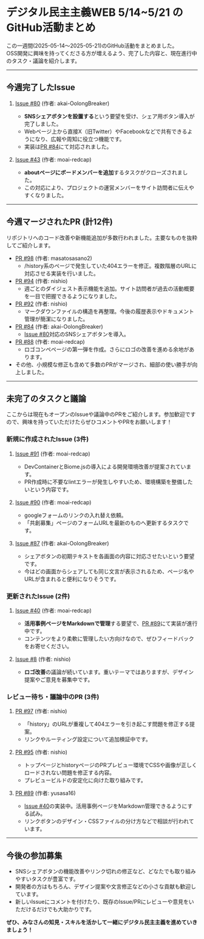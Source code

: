 # デジタル民主主義WEB 5/14~5/21 のGitHub活動まとめ

この一週間(2025-05-14〜2025-05-21)のGitHub活動をまとめました。  
OSS開発に興味を持ってくださる方が増えるよう、完了した内容と、現在進行中のタスク・議論を紹介します。

---

## 今週完了したIssue

1. [Issue #80](https://github.com/digitaldemocracy2030/website/issues/80) (作者: akai-OolongBreaker)  
   - **SNSシェアボタンを設置する**という要望を受け、シェア用ボタン導入が完了しました。  
   - Webページ上から直接X（旧Twitter）やFacebookなどで共有できるようになり、広報や周知に役立つ機能です。  
   - 実装は[PR #84](https://github.com/digitaldemocracy2030/website/pull/84)にて対応されました。

2. [Issue #43](https://github.com/digitaldemocracy2030/website/issues/43) (作者: moai-redcap)  
   - **aboutページにボードメンバーを追加**するタスクがクローズされました。  
   - この対応により、プロジェクトの運営メンバーをサイト訪問者に伝えやすくなりました。  

---

## 今週マージされたPR (計12件)

リポジトリへのコード改善や新機能追加が多数行われました。主要なものを抜粋してご紹介します。

- [PR #98](https://github.com/digitaldemocracy2030/website/pull/98) (作者: masatosasano2)  
  - /history系のページで発生していた404エラーを修正。複数階層のURLに対応させる実装を行いました。
- [PR #94](https://github.com/digitaldemocracy2030/website/pull/94) (作者: nishio)  
  - 週ごとのダイジェスト表示機能を追加。サイト訪問者が過去の活動概要を一目で把握できるようになりました。
- [PR #92](https://github.com/digitaldemocracy2030/website/pull/92) (作者: nishio)  
  - マークダウンファイルの構造を再整理。今後の履歴表示やドキュメント管理が簡潔になりました。
- [PR #84](https://github.com/digitaldemocracy2030/website/pull/84) (作者: akai-OolongBreaker)  
  - [Issue #80](https://github.com/digitaldemocracy2030/website/issues/80)対応のSNSシェアボタンを導入。  
- [PR #88](https://github.com/digitaldemocracy2030/website/pull/88) (作者: moai-redcap)  
  - ロゴコンペページの第一弾を作成。さらにロゴの改善を進める余地があります。
- その他、小規模な修正も含めて多数のPRがマージされ、細部の使い勝手が向上しました。

---

## 未完了のタスクと議論

ここからは現在もオープンのIssueや議論中のPRをご紹介します。参加歓迎ですので、興味を持っていただけたらぜひコメントやPRをお願いします！

### 新規に作成されたIssue (3件)

1. [Issue #91](https://github.com/digitaldemocracy2030/website/issues/91) (作者: moai-redcap)  
   - DevContainerとBiome.jsの導入による開発環境改善が提案されています。  
   - PR作成時に不要なlintエラーが発生しやすいため、環境構築を整備したいという内容です。  

2. [Issue #90](https://github.com/digitaldemocracy2030/website/issues/90) (作者: moai-redcap)  
   - googleフォームのリンクの入れ替え依頼。  
   - 「共創募集」ページのフォームURLを最新のものへ更新するタスクです。  

3. [Issue #87](https://github.com/digitaldemocracy2030/website/issues/87) (作者: akai-OolongBreaker)  
   - シェアボタンの初期テキストを各画面の内容に対応させたいという要望です。  
   - 今はどの画面からシェアしても同じ文言が表示されるため、ページ名やURLが含まれると便利になりそうです。  

### 更新されたIssue (2件)

1. [Issue #40](https://github.com/digitaldemocracy2030/website/issues/40) (作者: moai-redcap)  
   - **活用事例ページをMarkdownで管理**する要望で、[PR #89](https://github.com/digitaldemocracy2030/website/pull/89)にて実装が進行中です。  
   - コンテンツをより柔軟に管理したい方向けなので、ぜひフィードバックをお寄せください。

2. [Issue #8](https://github.com/digitaldemocracy2030/website/issues/8) (作者: nishio)  
   - **ロゴ改善**の議論が続いています。重いテーマではありますが、デザイン提案やご意見を募集中です。

### レビュー待ち・議論中のPR (3件)

1. [PR #97](https://github.com/digitaldemocracy2030/website/pull/97) (作者: nishio)  
   - 「history」のURLが重複して404エラーを引き起こす問題を修正する提案。  
   - リンクやルーティング設定について追加検証中です。

2. [PR #95](https://github.com/digitaldemocracy2030/website/pull/95) (作者: nishio)  
   - トップページとhistoryページのPRプレビュー環境でCSSや画像が正しくロードされない問題を修正する内容。  
   - プレビュービルドの安定化に向けた取り組みです。

3. [PR #89](https://github.com/digitaldemocracy2030/website/pull/89) (作者: yusasa16)  
   - [Issue #40](https://github.com/digitaldemocracy2030/website/issues/40)の実装中。活用事例ページをMarkdown管理できるようにする試み。  
   - リンクボタンのデザイン・CSSファイルの分け方などで相談が行われています。  

---

## 今後の参加募集

- SNSシェアボタンの機能改善やリンク切れの修正など、どなたでも取り組みやすいタスクが豊富です。  
- 開発者の方はもちろん、デザイン提案や文言修正などの小さな貢献も歓迎しています。  
- 新しいIssueにコメントを付けたり、既存のIssue/PRにレビューや意見をいただけるだけでも大助かりです。

**ぜひ、みなさんの知見・スキルを活かして一緒にデジタル民主主義を進めていきましょう！**  